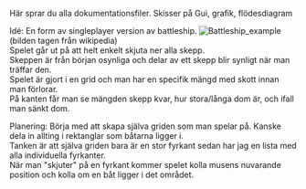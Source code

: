 Här sprar du alla dokumentationsfiler. Skisser på Gui, grafik, flödesdiagram

Idé:
En form av singleplayer version av battleship.
![Battleship_example](https://upload.wikimedia.org/wikipedia/commons/thumb/6/65/Battleship_game_board.svg/800px-Battleship_game_board.svg.png)
(bilden tagen från wikipedia)  
Spelet går ut på att helt enkelt skjuta ner alla skepp.  
Skeppen är från början osynliga och delar av ett skepp blir synligt när man träffar den.  
Spelet är gjort i en grid och man har en specifik mängd med skott innan man förlorar.  
På kanten får man se mängden skepp kvar, hur stora/långa dom är, och ifall man sänkt dom.  

Planering:
Börja med att skapa själva griden som man spelar på. Kanske dela in allting i rektanglar som båtarna ligger i.  
Tanken är att själva griden bara är en stor fyrkant sedan har jag en lista med alla individuella fyrkanter.  
När man "skjuter" på en fyrkant kommer spelet kolla musens nuvarande position och kolla om en båt ligger i det området.  
